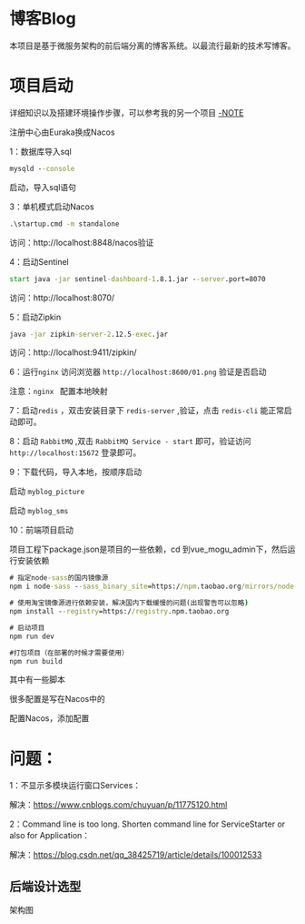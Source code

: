 # 博客Blog

本项目是基于微服务架构的前后端分离的博客系统。以最流行最新的技术写博客。

# 项目启动

详细知识以及搭建环境操作步骤，可以参考我的另一个项目  [-NOTE](https://github.com/3218870799/-Note) 

注册中心由Euraka换成Nacos

1：数据库导入sql

```cmd
mysqld --console
```

启动，导入sql语句

3：单机模式启动Nacos

```cmd
.\startup.cmd -m standalone
```

访问：http://localhost:8848/nacos验证

4：启动Sentinel

```cmd
start java -jar sentinel-dashboard-1.8.1.jar --server.port=8070
```

访问：http://localhost:8070/

5：启动Zipkin

```cmd
java -jar zipkin-server-2.12.5-exec.jar
```

访问：http://localhost:9411/zipkin/

6：运行` nginx ` 访问浏览器 `http://localhost:8600/01.png` 验证是否启动

注意：`nginx ` 配置本地映射

7：启动` redis ` ，双击安装目录下 ` redis-server ` ,验证，点击 ` redis-cli ` 能正常启动即可。

8：启动 ` RabbitMQ `  ,双击 ` RabbitMQ Service - start ` 即可，验证访问 ` http://localhost:15672 ` 登录即可。

9：下载代码，导入本地，按顺序启动

启动 `myblog_picture ` 

启动 `myblog_sms `

10：前端项目启动

项目工程下package.json是项目的一些依赖，cd 到vue_mogu_admin下，然后运行安装依赖

```cmd
# 指定node-sass的国内镜像源
npm i node-sass --sass_binary_site=https://npm.taobao.org/mirrors/node-sass

# 使用淘宝镜像源进行依赖安装，解决国内下载缓慢的问题(出现警告可以忽略)
npm install --registry=https://registry.npm.taobao.org

# 启动项目
npm run dev

#打包项目（在部署的时候才需要使用）
npm run build
```

其中有一些脚本

很多配置是写在Nacos中的

配置Nacos，添加配置





# 问题：

1：不显示多模块运行窗口Services：

解决：https://www.cnblogs.com/chuyuan/p/11775120.html

2：Command line is too long. Shorten command line for ServiceStarter or also for Application：

解决：https://blog.csdn.net/qq_38425719/article/details/100012533



## 后端设计选型

架构图



### 

# 


